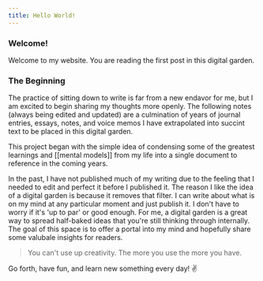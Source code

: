 ```yaml
---
title: Hello World!
---
```


### Welcome!

Welcome to my website. You are reading the first post in this digital garden.

### The Beginning

The practice of sitting down to write is far from a new endavor for me, but I am excited to begin sharing my thoughts more openly. The following notes (always being edited and updated) are a culmination of years of journal entries, essays, notes, and voice memos I have extrapolated into succint text to be placed in this digital garden.

This project began with the simple idea of condensing some of the greatest learnings and [[mental models]] from my life into a single document to reference in the coming years. 

In the past, I have not published much of my writing due to the feeling that I needed to edit and perfect it before I published it. The reason I like the idea of a digital garden is because it removes that filter. I can write about what is on my mind at any particular moment and just publish it. I don't have to worry if it's 'up to par' or good enough. For me, a digital garden is a great way to spread half-baked ideas that you're still thinking through internally. The goal of this space is to offer a portal into my mind and hopefully share some valubale insights for readers.


> You can't use up creativity. The more you use the more you have.



Go forth, have fun, and learn new something every day! ✌️
